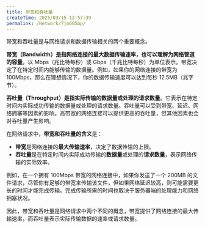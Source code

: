 ```yaml
---
title: 带宽和吞吐量
createTime: 2025/03/15 12:57:39
permalink: /Network/7jo605bp/
---
```


带宽和吞吐量是与网络请求和数据传输相关的两个重要概念。

**带宽（Bandwidth）是指网络连接的最大数据传输速率，也可以理解为网络管道的容量**。以 Mbps（兆比特每秒）或 Gbps（千兆比特每秒）为单位表示。带宽决定了在特定时间内能够传输的数据量。例如，如果你的网络连接的带宽为 100Mbps，那么在理想情况下，你的数据传输速度可以达到每秒 12.5MB（兆字节）。

**吞吐量（Throughput）是指实际传输的数据量或处理的请求数量**。它表示在特定时间内实际成功传输的数据量或处理的请求数量。吞吐量可以受到带宽、延迟、网络拥塞等因素的影响。高带宽的网络连接可以提供更高的吞吐量，但其他因素也会对吞吐量产生影响。

在网络请求中，**带宽和吞吐量的含义**是：

- **带宽**是网络连接的**最大传输速率**，决定了数据传输的上限。
- **吞吐量**是在特定时间内实际成功传输的**数据量**或处理的**请求数量**，表示网络传输的实际效率。

例如，在一个拥有 100Mbps 带宽的网络连接中，如果你发送了一个 200MB 的文件请求，尽管你有足够的带宽来传输该文件，但如果网络延迟较高，则可能需要更长的时间才能完成传输。完成传输所需的时间也取决于服务器端的处理能力和网络拥塞状况。

因此，带宽和吞吐量是网络请求中两个不同的概念，带宽提供了网络连接的最大传输速率，而吞吐量表示实际传输数据的速率或请求数量。
